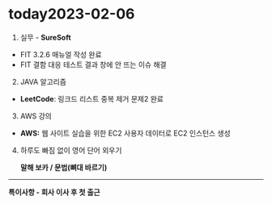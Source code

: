 # today2023-02-06
1. 실무 - **SureSoft**

- FIT 3.2.6 매뉴얼 작성 완료
- FIT 결함 대응 테스트 결과 창에 안 뜨는 이슈 해결 

2. JAVA 알고리즘

 - **LeetCode**: 링크드 리스트 중복 제거 문제2 완료

3. AWS 강의

 - **AWS:** 웹 사이트 실습을 위한 EC2 사용자 데이터로 EC2 인스턴스 생성

4.  하루도 빠짐 없이 영어 단어 외우기
    
     **말해 보카 / 문법(뼈대 바르기)**
    

---

**특이사항 - 회사 이사 후 첫 출근**
